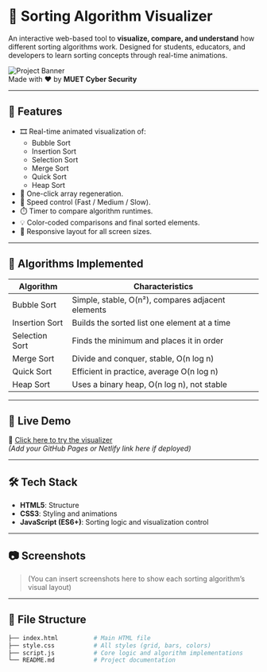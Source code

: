 # 🔢 Sorting Algorithm Visualizer

An interactive web-based tool to **visualize, compare, and understand** how different sorting algorithms work. Designed for students, educators, and developers to learn sorting concepts through real-time animations.

![Project Banner](https://img.shields.io/badge/MUET-CyberSecurity-blue)  
Made with ❤️ by **MUET Cyber Security**

---

## 📌 Features

- 🎞️ Real-time animated visualization of:
  - Bubble Sort
  - Insertion Sort
  - Selection Sort
  - Merge Sort
  - Quick Sort
  - Heap Sort
- 🔁 One-click array regeneration.
- 🐢 Speed control (Fast / Medium / Slow).
- ⏱️ Timer to compare algorithm runtimes.
- 💡 Color-coded comparisons and final sorted elements.
- 📱 Responsive layout for all screen sizes.

---

## 🧠 Algorithms Implemented

| Algorithm       | Characteristics                              |
|----------------|-----------------------------------------------|
| Bubble Sort     | Simple, stable, O(n²), compares adjacent elements |
| Insertion Sort  | Builds the sorted list one element at a time |
| Selection Sort  | Finds the minimum and places it in order     |
| Merge Sort      | Divide and conquer, stable, O(n log n)       |
| Quick Sort      | Efficient in practice, average O(n log n)    |
| Heap Sort       | Uses a binary heap, O(n log n), not stable   |

---

## 🚀 Live Demo

🔗 [Click here to try the visualizer](#)  
*(Add your GitHub Pages or Netlify link here if deployed)*

---

## 🛠️ Tech Stack

- **HTML5**: Structure
- **CSS3**: Styling and animations
- **JavaScript (ES6+)**: Sorting logic and visualization control

---

## 📷 Screenshots

> (You can insert screenshots here to show each sorting algorithm’s visual layout)

---

## 📁 File Structure

```bash
├── index.html          # Main HTML file
├── style.css           # All styles (grid, bars, colors)
├── script.js           # Core logic and algorithm implementations
└── README.md           # Project documentation
